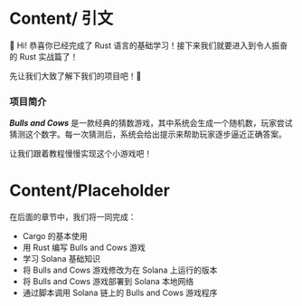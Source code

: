 # Content/ 引文

🎉 Hi! 恭喜你已经完成了 Rust 语言的基础学习！接下来我们就要进入到令人振奋的 Rust 实战篇了！

先让我们大致了解下我们的项目吧！🚀

### 项目简介

***Bulls and Cows*** 是一款经典的猜数游戏，其中系统会生成一个随机数，玩家尝试猜测这个数字。每一次猜测后，系统会给出提示来帮助玩家逐步逼近正确答案。

让我们跟着教程慢慢实现这个小游戏吧！

# Content/Placeholder

在后面的章节中，我们将一同完成：

- Cargo 的基本使用
- 用 Rust 编写 Bulls and Cows 游戏
- 学习 Solana 基础知识
- 将 Bulls and Cows 游戏修改为在 Solana 上运行的版本
- 将 Bulls and Cows 游戏部署到 Solana 本地网络
- 通过脚本调用 Solana 链上的  Bulls and Cows 游戏程序